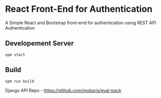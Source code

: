 # React Front-End for Authentication

A Simple React and Bootstrap front-end for authentication using REST API Authentication

## Developement Server

`npm start`

## Build

`npm run build`

Django API Repo - https://github.com/mubaris/eval-back

